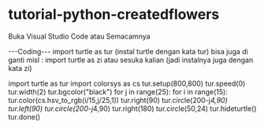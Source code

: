 # tutorial-python-createdflowers

Buka Visual Studio Code atau Semacamnya

---Coding---
import turtle as tur
(instal turtle dengan kata tur)
bisa juga di ganti misl : import turtle as zi atau sesuka kalian
(jadi instalnya juga dengan kata zi)

import turtle as tur
import colorsys as cs
tur.setup(800,800)
tur.speed(0)
tur.width(2)
tur.bgcolor("black")
for j in range(25):
    for i in range(15):
        tur.color(cs.hsv_to_rgb(i/15,j/25,1))
        tur.right(90)
        tur.circle(200-j*4,90)
        tur.left(90)
        tur.circle(200-j*4,90)
        tur.right(180)
        tur.circle(50,24)
tur.hideturtle()
tur.done() 
